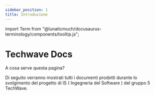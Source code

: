 ```yaml
---
sidebar_position: 1
title: Introduzione
---
```


import Term from "@lunaticmuch/docusaurus-terminology/components/tooltip.js";


# Techwave Docs

A cosa serve questa pagina?

Di seguito verranno mostrati tutti i documenti prodotti durante lo svolgimento del <Term popup="Insieme di attività che devono raggiungere determinati obiettivi a partire da determinate specifiche, che hanno una data d’inizio e una data di fine prefissate, che dispongono di risorse limitate e che consumano risorse nel loro svolgersi." reference="/docs/RTB/Termini/Progetto">progetto</Term> di IS ( Ingegneria del Software ) del gruppo 5 TechWave.
